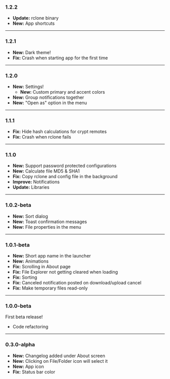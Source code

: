### 1.2.2
* **Update:** rclone binary
* **New:** App shortcuts

***

### 1.2.1
* **New:** Dark theme!
* **Fix:** Crash when starting app for the first time

***

### 1.2.0
* **New:** Settings!
    * **New:** Custom primary and accent colors
* **New:** Group notifications together
* **New:** "Open as" option in the menu

***

### 1.1.1
* **Fix:** Hide hash calculations for crypt remotes
* **Fix:** Crash when rclone fails

***

### 1.1.0
* **New:** Support password protected configurations
* **New:** Calculate file MD5 & SHA1
* **Fix:** Copy rclone and config file in the background
* **Improve:** Notifications
* **Update:** Libraries

***

### 1.0.2-beta
* **New:** Sort dialog
* **New:** Toast confirmation messages
* **New:** File properties in the menu

***

### 1.0.1-beta
* **New:** Short app name in the launcher
* **New:** Animations
* **Fix:** Scrolling in About page
* **Fix:** File Explorer not getting cleared when loading
* **Fix:** Sorting
* **Fix:** Canceled notification posted on download/upload cancel
* **Fix:** Make temporary files read-only

***

### 1.0.0-beta
First beta release!

* Code refactoring

***

### 0.3.0-alpha
* **New:** Changelog added under About screen
* **New:** Clicking on File/Folder icon will select it
* **New:** App icon
* **Fix:** Status bar color
